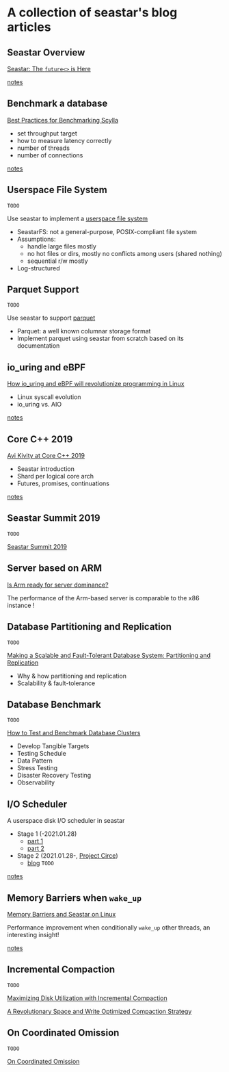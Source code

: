 # A collection of seastar's blog articles

## Seastar Overview

[Seastar: The `future<>` is Here](https://www.scylladb.com/2018/01/04/seastar-futures/)

[notes](https://github.com/JasonYuchen/notes/blob/master/seastar/Introduction.md)

## Benchmark a database

[Best Practices for Benchmarking Scylla](https://www.scylladb.com/2021/03/04/best-practices-for-benchmarking-scylla/)

- set throughput target
- how to measure latency correctly
- number of threads
- number of connections

[notes](BenchmarkDB.md)

## Userspace File System

`TODO`

Use seastar to implement a
[userspace file system](https://www.scylladb.com/2020/08/25/scylla-student-projects-part-ii-implementing-an-async-userspace-file-system/)

- SeastarFS: not a general-purpose, POSIX-compliant file system
- Assumptions:
  - handle large files mostly
  - no hot files or dirs, mostly no conflicts among users (shared nothing)
  - sequential r/w mostly
- Log-structured

## Parquet Support

`TODO`

Use seastar to support
[parquet](https://www.scylladb.com/2020/08/05/scylla-student-projects-part-i-parquet/)

- Parquet: a well known columnar storage format
- Implement parquet using seastar from scratch based on its documentation

## io_uring and eBPF

[How io_uring and eBPF will revolutionize programming in Linux](https://www.scylladb.com/2020/05/05/how-io_uring-and-ebpf-will-revolutionize-programming-in-linux/)

- Linux syscall evolution
- io_uring vs. AIO

[notes](https://github.com/JasonYuchen/notes/blob/master/linux/io_uring.md)

## Core C++ 2019

[Avi Kivity at Core C++ 2019](https://www.scylladb.com/2020/03/26/avi-kivity-at-core-c-2019/)

- Seastar introduction
- Shard per logical core arch
- Futures, promises, continuations

[notes](https://github.com/JasonYuchen/notes/blob/master/seastar/Message_Passing.md)

## Seastar Summit 2019

`TODO`

[Seastar Summit 2019](https://www.scylladb.com/2019/09/03/seastar-summit-2019/)

## Server based on ARM

[Is Arm ready for server dominance?](https://www.scylladb.com/2019/12/05/is-arm-ready-for-server-dominance/)

The performance of the Arm-based server is comparable to the x86 instance !

## Database Partitioning and Replication

`TODO`

[Making a Scalable and Fault-Tolerant Database System: Partitioning and Replication](https://www.scylladb.com/2020/10/20/making-a-scalable-and-fault-tolerant-database-system-partitioning-and-replication/)

- Why & how partitioning and replication
- Scalability & fault-tolerance

## Database Benchmark

`TODO`

[How to Test and Benchmark Database Clusters](https://www.scylladb.com/2020/11/04/how-to-test-and-benchmark-database-clusters/)

- Develop Tangible Targets
- Testing Schedule
- Data Pattern
- Stress Testing
- Disaster Recovery Testing
- Observability

## I/O Scheduler

A userspace disk I/O scheduler in seastar

- Stage 1 (-2021.01.28)
  - [part 1](https://www.scylladb.com/2016/04/14/io-scheduler-1/)
  - [part 2](https://www.scylladb.com/2016/04/29/io-scheduler-2/)
- Stage 2 (2021.01.28-, [Project Circe](https://www.scylladb.com/2021/01/28/project-circe-january-update/))
  - [blog](https://www.scylladb.com/2021/04/06/scyllas-new-io-scheduler/) `TODO`

[notes](https://github.com/JasonYuchen/notes/blob/master/seastar/Disk_IO_Scheduler.md)

## Memory Barriers when `wake_up`

[Memory Barriers and Seastar on Linux](https://www.scylladb.com/2018/02/15/memory-barriers-seastar-linux/)

Performance improvement when conditionally `wake_up` other threads, an interesting insight!

[notes](https://github.com/JasonYuchen/notes/blob/master/seastar/Membarrier_Adventures.md)

## Incremental Compaction

`TODO`

[Maximizing Disk Utilization with Incremental Compaction](https://www.scylladb.com/2020/01/16/maximizing-disk-utilization-with-incremental-compaction/)

[A Revolutionary Space and Write Optimized Compaction Strategy](https://www.scylladb.com/2021/04/28/incremental-compaction-2-0-a-revolutionary-space-and-write-optimized-compaction-strategy/)

## On Coordinated Omission

`TODO`

[On Coordinated Omission](https://www.scylladb.com/2021/04/22/on-coordinated-omission/)
